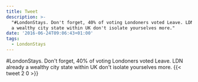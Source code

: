 ```yaml
---
title: Tweet
description: >-
  "#LondonStays. Don't forget, 40% of voting Londoners voted Leave. LDN already
  a wealthy city state within UK don't isolate yourselves more."
date: '2016-06-24T09:06:43+01:00'
tags:
  - LondonStays
---
```

#LondonStays. Don't forget, 40% of voting Londoners voted Leave. LDN already a wealthy city state within UK don't isolate yourselves more.
      {{< tweet 2 0 >}}
    
